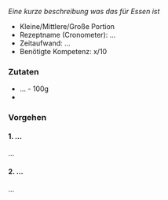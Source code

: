*Eine kurze beschreibung was das für Essen ist*

- Kleine/Mittlere/Große Portion
- Rezeptname (Cronometer): ...
- Zeitaufwand: ...
- Benötigte Kompetenz: x/10

### Zutaten

- ... - 100g
- 

### Vorgehen

#### 1. ...
...

#### 2. ...
...